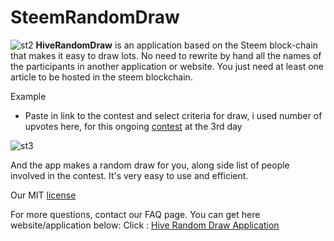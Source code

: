 # SteemRandomDraw

![st2](https://user-images.githubusercontent.com/35721447/39300073-6c0d0fa2-4942-11e8-8bec-20b994e9af72.png)
**HiveRandomDraw** is an application based on the Steem block-chain that makes it easy to draw lots. No need to rewrite by hand all the names of the participants in another application or website. You just need at least one article to be hosted in the steem blockchain.

Example

* Paste in link to the contest and select criteria for draw, i used number of upvotes here, for this ongoing [contest](https://steemit.com/contest/@whatageek/let-s-celebrate-the-release-of-marvel-s-avengers-with-a-50-sbd-contest-over-usd150-in-prizes) at the 3rd day 

![st3](https://user-images.githubusercontent.com/35721447/39300335-3e815272-4943-11e8-8616-16a891839c94.png)

And the app makes a random draw for you, along side list of people involved in the contest.
It's very easy to use and efficient.

Our MIT [license](https://github.com/Deadz/HiveRandomDraw/blob/master/LICENSE)

For more questions, contact our FAQ page.
You can get here website/application below:
Click : [Hive Random Draw Application](https://deadz.github.io/HiveRandomDraw/)
